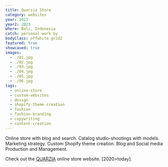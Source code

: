 ```yaml
---
title: Quarzia Store
category: websites
year: 2021
year2: 2023
where: Bali, Indonesia
catch: personal work by
bodyClass: offwhite grid2
featured: true
showcased: true
images:
  - ./01.jpg
  - ./02.jpg
  - ./03.jpg
  - ./04.jpg
  - ./05.jpg
  - ./06.jpg
tags:
  - online-store
  - custom-websites
  - design
  - shopify-theme-creation
  - fashion
  - fashion-branding
  - copywriting
  - content-creation
---
```


Online store with blog and search.
Catalog studio-shootings with models.
Marketing strategy.
Custom Shopify theme creation.
Blog and Social media Production and Management.

Check out the [QUARZIA](https://quarzia.it?source=rokma.com) online store website.
[2020>today].
